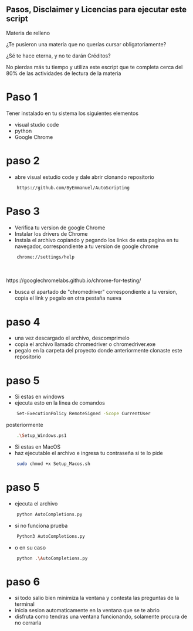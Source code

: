 ## Pasos, Disclaimer y Licencias para ejecutar este script

Materia de relleno 

¿Te pusieron una materia que no querías cursar obligatoriamente? 

¿Sé te hace eterna, y no te darán Créditos? 

No pierdas más tu tiempo y utiliza este escript que te completa cerca del 80% de las actividades de lectura de la materia 

# Paso 1
Tener instalado en tu sistema los siguientes elementos

- visual studio code
- python
- Google Chrome

# paso 2 
- abre visual estudio code y dale abrir clonando repositorio
```sh
    https://github.com/ByEmmanuel/AutoScripting
```

# Paso 3
- Verifica tu version de google Chrome
- Instalar los drivers de Chrome
- Instala el archivo copiando y pegando los links de esta pagina en tu navegador, correspondiente a tu version de google chrome

```sh
    chrome://settings/help
```
<br>
<br>
https://googlechromelabs.github.io/chrome-for-testing/

- busca el apartado de "chromedriver" correspondiente a tu version, copia el link y pegalo en otra pestaña nueva

# paso 4
- una vez descargado el archivo, descomprimelo
- copia el archivo llamado chromedriver o chromedriver.exe 
- pegalo en la carpeta del proyecto donde anteriormente clonaste este repositorio

# paso 5 
- Si estas en windows
- ejecuta esto en la linea de comandos

```sh
    Set-ExecutionPolicy RemoteSigned -Scope CurrentUser
```
posteriormente 
```sh
    .\Setup_Windows.ps1
```

- Si estas en MacOS
- haz ejecutable el archivo e ingresa tu contraseña si te lo pide

```sh
    sudo chmod +x Setup_Macos.sh
```

# paso 5 
- ejecuta el archivo 
```sh
    python AutoCompletions.py
```
- si no funciona prueba
    
```sh
    Python3 AutoCompletions.py
```
- o en su caso

```sh
    python .\AutoCompletions.py
```

# paso 6
- si todo salio bien minimiza la ventana y contesta las preguntas de la terminal
- inicia sesion automaticamente en la ventana que se te abrio
- disfruta como tendras una ventana funcionando, solamente procura de no cerrarla
